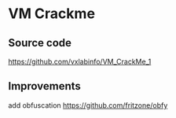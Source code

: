 # VM Crackme

## Source code
https://github.com/vxlabinfo/VM_CrackMe_1

## Improvements
add obfuscation https://github.com/fritzone/obfy